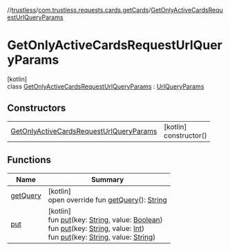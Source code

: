 //[trustless](../../../index.md)/[com.trustless.requests.cards.getCards](../index.md)/[GetOnlyActiveCardsRequestUrlQueryParams](index.md)

# GetOnlyActiveCardsRequestUrlQueryParams

[kotlin]\
class [GetOnlyActiveCardsRequestUrlQueryParams](index.md) : [UrlQueryParams](../../com.trustless.queryParams/-url-query-params/index.md)

## Constructors

| | |
|---|---|
| [GetOnlyActiveCardsRequestUrlQueryParams](-get-only-active-cards-request-url-query-params.md) | [kotlin]<br>constructor() |

## Functions

| Name | Summary |
|---|---|
| [getQuery](../../com.trustless.queryParams/-url-query-params/get-query.md) | [kotlin]<br>open override fun [getQuery](../../com.trustless.queryParams/-url-query-params/get-query.md)(): [String](https://kotlinlang.org/api/latest/jvm/stdlib/kotlin/-string/index.html) |
| [put](../../com.trustless.queryParams/-url-query-params/put.md) | [kotlin]<br>fun [put](../../com.trustless.queryParams/-url-query-params/put.md)(key: [String](https://kotlinlang.org/api/latest/jvm/stdlib/kotlin/-string/index.html), value: [Boolean](https://kotlinlang.org/api/latest/jvm/stdlib/kotlin/-boolean/index.html))<br>fun [put](../../com.trustless.queryParams/-url-query-params/put.md)(key: [String](https://kotlinlang.org/api/latest/jvm/stdlib/kotlin/-string/index.html), value: [Int](https://kotlinlang.org/api/latest/jvm/stdlib/kotlin/-int/index.html))<br>fun [put](../../com.trustless.queryParams/-url-query-params/put.md)(key: [String](https://kotlinlang.org/api/latest/jvm/stdlib/kotlin/-string/index.html), value: [String](https://kotlinlang.org/api/latest/jvm/stdlib/kotlin/-string/index.html)) |
